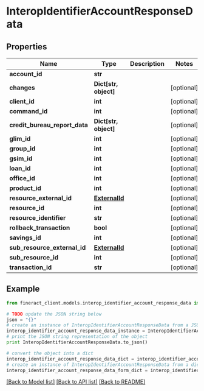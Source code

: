 # InteropIdentifierAccountResponseData


## Properties

Name | Type | Description | Notes
------------ | ------------- | ------------- | -------------
**account_id** | **str** |  | 
**changes** | **Dict[str, object]** |  | [optional] 
**client_id** | **int** |  | [optional] 
**command_id** | **int** |  | [optional] 
**credit_bureau_report_data** | **Dict[str, object]** |  | [optional] 
**glim_id** | **int** |  | [optional] 
**group_id** | **int** |  | [optional] 
**gsim_id** | **int** |  | [optional] 
**loan_id** | **int** |  | [optional] 
**office_id** | **int** |  | [optional] 
**product_id** | **int** |  | [optional] 
**resource_external_id** | [**ExternalId**](ExternalId.md) |  | [optional] 
**resource_id** | **int** |  | [optional] 
**resource_identifier** | **str** |  | [optional] 
**rollback_transaction** | **bool** |  | [optional] 
**savings_id** | **int** |  | [optional] 
**sub_resource_external_id** | [**ExternalId**](ExternalId.md) |  | [optional] 
**sub_resource_id** | **int** |  | [optional] 
**transaction_id** | **str** |  | [optional] 

## Example

```python
from fineract_client.models.interop_identifier_account_response_data import InteropIdentifierAccountResponseData

# TODO update the JSON string below
json = "{}"
# create an instance of InteropIdentifierAccountResponseData from a JSON string
interop_identifier_account_response_data_instance = InteropIdentifierAccountResponseData.from_json(json)
# print the JSON string representation of the object
print InteropIdentifierAccountResponseData.to_json()

# convert the object into a dict
interop_identifier_account_response_data_dict = interop_identifier_account_response_data_instance.to_dict()
# create an instance of InteropIdentifierAccountResponseData from a dict
interop_identifier_account_response_data_form_dict = interop_identifier_account_response_data.from_dict(interop_identifier_account_response_data_dict)
```
[[Back to Model list]](../README.md#documentation-for-models) [[Back to API list]](../README.md#documentation-for-api-endpoints) [[Back to README]](../README.md)


